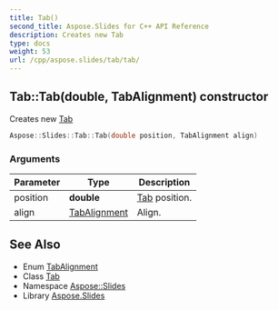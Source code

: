 ```yaml
---
title: Tab()
second_title: Aspose.Slides for C++ API Reference
description: Creates new Tab
type: docs
weight: 53
url: /cpp/aspose.slides/tab/tab/
---
```

## Tab::Tab(double, TabAlignment) constructor


Creates new [Tab](../)

```cpp
Aspose::Slides::Tab::Tab(double position, TabAlignment align)
```


### Arguments

| Parameter | Type | Description |
| --- | --- | --- |
| position | **double** | [Tab](../) position. |
| align | [TabAlignment](../../tabalignment/) | Align. |

## See Also

* Enum [TabAlignment](../tabalignment/)
* Class [Tab](./)
* Namespace [Aspose::Slides](../)
* Library [Aspose.Slides](../../)